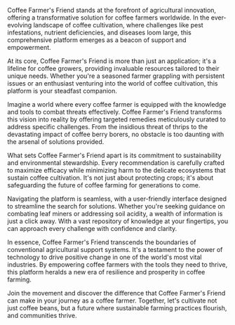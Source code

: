 Coffee Farmer's Friend stands at the forefront of agricultural innovation, offering a transformative solution for coffee farmers worldwide. In the ever-evolving landscape of coffee cultivation, where challenges like pest infestations, nutrient deficiencies, and diseases loom large, this comprehensive platform emerges as a beacon of support and empowerment.

At its core, Coffee Farmer's Friend is more than just an application; it's a lifeline for coffee growers, providing invaluable resources tailored to their unique needs. Whether you're a seasoned farmer grappling with persistent issues or an enthusiast venturing into the world of coffee cultivation, this platform is your steadfast companion.

Imagine a world where every coffee farmer is equipped with the knowledge and tools to combat threats effectively. Coffee Farmer's Friend transforms this vision into reality by offering targeted remedies meticulously curated to address specific challenges. From the insidious threat of thrips to the devastating impact of coffee berry borers, no obstacle is too daunting with the arsenal of solutions provided.

What sets Coffee Farmer's Friend apart is its commitment to sustainability and environmental stewardship. Every recommendation is carefully crafted to maximize efficacy while minimizing harm to the delicate ecosystems that sustain coffee cultivation. It's not just about protecting crops; it's about safeguarding the future of coffee farming for generations to come.

Navigating the platform is seamless, with a user-friendly interface designed to streamline the search for solutions. Whether you're seeking guidance on combating leaf miners or addressing soil acidity, a wealth of information is just a click away. With a vast repository of knowledge at your fingertips, you can approach every challenge with confidence and clarity.

In essence, Coffee Farmer's Friend transcends the boundaries of conventional agricultural support systems. It's a testament to the power of technology to drive positive change in one of the world's most vital industries. By empowering coffee farmers with the tools they need to thrive, this platform heralds a new era of resilience and prosperity in coffee farming.

Join the movement and discover the difference that Coffee Farmer's Friend can make in your journey as a coffee farmer. Together, let's cultivate not just coffee beans, but a future where sustainable farming practices flourish, and communities thrive.




